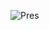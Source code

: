 ![Pres](https://docs.google.com/presentation/d/e/2PACX-1vSNR2PsHwJRjlWgLu3aIlm1y2kcYjEebxQRyg3lAtz6fSu0BCMLEQgiJCauFxnpL4xqp5HAdR69cGce/pub?start=false&loop=false&delayms=600000)